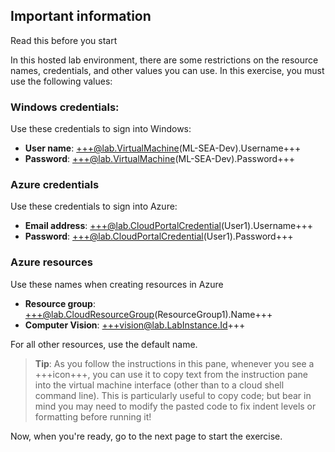 ## Important information

Read this before you start

In this hosted lab environment, there are some restrictions on the resource names, credentials, and other values you can use. In this exercise, you must use the following values:

### Windows credentials:

Use these credentials to sign into Windows:

- **User name**: +++@lab.VirtualMachine(ML-SEA-Dev).Username+++
- **Password**: +++@lab.VirtualMachine(ML-SEA-Dev).Password+++

### Azure credentials

Use these credentials to sign into Azure:

- **Email address**: +++@lab.CloudPortalCredential(User1).Username+++
- **Password**: +++@lab.CloudPortalCredential(User1).Password+++

### Azure resources

Use these names when creating resources in Azure

- **Resource group**: +++@lab.CloudResourceGroup(ResourceGroup1).Name+++
- **Computer Vision**: +++vision@lab.LabInstance.Id+++

For all other resources, use the default name.

> **Tip**: As you follow the instructions in this pane, whenever you see a +++icon+++, you can use it to copy text from the instruction pane into the virtual machine interface (other than to a cloud shell command line). This is particularly useful to copy code; but bear in mind you may need to modify the pasted code to fix indent levels or formatting before running it!

Now, when you're ready, go to the next page to start the exercise.
